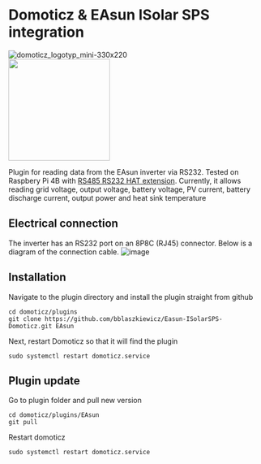 # Domoticz & EAsun ISolar SPS integration

![domoticz_logotyp_mini-330x220](https://github.com/user-attachments/assets/6140e90a-1314-438c-84c9-5bc1fdcc595b)</br>
<img src=https://github.com/user-attachments/assets/e15dbf2d-0e31-4608-95f3-75a2a1bdb771 width=200 />

Plugin for reading data from the EAsun inverter via RS232. Tested on Raspbery Pi 4B with [RS485 RS232 HAT extension](https://www.waveshare.com/wiki/RS485_RS232_HAT). Currently, it allows reading grid voltage, output voltage, battery voltage, PV current, battery discharge current, output power and heat sink temperature
## Electrical connection
The inverter has an RS232 port on an 8P8C (RJ45) connector. Below is a diagram of the connection cable.
![image](https://github.com/user-attachments/assets/3382f8d2-5554-4c20-b098-b665d3bf75fe)

## Installation
Navigate to the plugin directory and install the plugin straight from github
```
cd domoticz/plugins
git clone https://github.com/bblaszkiewicz/Easun-ISolarSPS-Domoticz.git EAsun
```
Next, restart Domoticz so that it will find the plugin
```
sudo systemctl restart domoticz.service
```
## Plugin update
Go to plugin folder and pull new version
```
cd domoticz/plugins/EAsun
git pull
```
Restart domoticz
```
sudo systemctl restart domoticz.service
```
